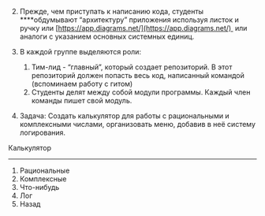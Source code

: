 2. Прежде, чем приступать к написанию кода, студенты ****обдумывают “архитектуру” приложения используя листок и ручку или [https://app.diagrams.net/](https://app.diagrams.net/)  или аналоги с указанием основных системных единиц.
3. В каждой группе выделяются роли:
    1. Тим-лид - “главный”, который создает репозиторий. В этот репозиторий должен попасть весь код, написанный командой (вспоминаем работу с гитом)
    2. Студенты делят между собой модули программы. Каждый член команды пишет свой модуль.

1. Задача: Создать калькулятор для работы с рациональными и комплексными числами, организовать меню, добавив в неё систему логирования.

Калькулятор
__________________
1. Рациональные
2. Комплексные
3. Что-нибудь
4. Лог
5. Назад